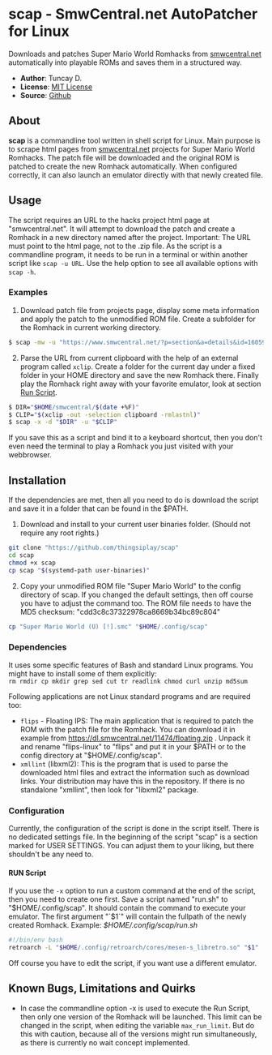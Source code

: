 # scap - SmwCentral.net AutoPatcher for Linux

Downloads and patches Super Mario World Romhacks from
[smwcentral.net](https://www.smwcentral.net/?p=section&s=smwhacks)
automatically into playable ROMs and saves them in a structured way. 

- **Author**: Tuncay D.
- **License**: [MIT License](LICENSE)
- **Source**: [Github](https://github.com/thingsiplay/scap) 

## About

**scap** is a commandline tool written in shell script for Linux.  Main purpose
is to scrape html pages from
[smwcentral.net](https://www.smwcentral.net/?p=section&s=smwhacks) projects for
Super Mario World Romhacks.  The patch file will be downloaded and the original
ROM is patched to create the new Romhack automatically.  When configured
correctly, it can also launch an emulator directly with that newly created
file.

## Usage

The script requires an URL to the hacks project html page at "smwcentral.net".
It will attempt to download the patch and create a Romhack in a new directory
named after the project.  Important: The URL must point to the html page, not
to the .zip file.  As the script is a commandline program, it needs to be run
in a terminal or within another script like `scap -u URL`. Use the help option
to see all available options with `scap -h`.

### Examples

1) Download patch file from projects page, display some meta information and
apply the patch to the unmodified ROM file.  Create a subfolder for the Romhack
in current working directory.

```bash
$ scap -mw -u "https://www.smwcentral.net/?p=section&a=details&id=16059"
```

2) Parse the URL from current clipboard with the help of an external program
called `xclip`.  Create a folder for the current day under a fixed folder in
your HOME directory and save the new Romhack there.  Finally play the Romhack
right away with your favorite emulator, look at section 
[Run Script](#run-script).
   
```bash
$ DIR="$HOME/smwcentral/$(date +%F)"
$ CLIP="$(xclip -out -selection clipboard -rmlastnl)"
$ scap -x -d "$DIR" -u "$CLIP"
```

If you save this as a script and bind it to a keyboard shortcut, then you don't
even need the terminal to play a Romhack you just visited with your webbrowser.

## Installation

If the dependencies are met, then all you need to do is download the script and
save it in a folder that can be found in the $PATH.

1) Download and install to your current user binaries folder. (Should not
require any root rights.)

```bash
git clone "https://github.com/thingsiplay/scap"
cd scap
chmod +x scap
cp scap "$(systemd-path user-binaries)"
```

2) Copy your unmodified ROM file "Super Mario World" to the config directory of
scap.  If you changed the default settings, then off course you have to adjust
the command too.  The ROM file needs to have the MD5 checksum:
"cdd3c8c37322978ca8669b34bc89c804"

```bash
cp "Super Mario World (U) [!].smc" "$HOME/.config/scap"
```

### Dependencies

It uses some specific features of Bash and standard Linux programs.  You might
have to install some of them explicitly:  
`rm rmdir cp mkdir grep sed cut tr readlink chmod curl unzip md5sum`

Following applications are not Linux standard programs and are required too:

- `flips` - Floating IPS: The main application that is required to patch the
  ROM with the patch file for the Romhack.  You can download it in example from
  https://dl.smwcentral.net/11474/floating.zip .  Unpack it and rename
  "flips-linux" to "flips" and put it in your $PATH or to the config directory
  at "$HOME/.config/scap".
- `xmllint` (libxml2): This is the program that is used to parse the
  downloaded html files and extract the information such as download links.
  Your distribution may have this in the repository.  If there is no standalone
  "xmllint", then look for "libxml2" package.

### Configuration

Currently, the configuration of the script is done in the script itself.  There
is no dedicated settings file.  In the beginning of the script "scap" is a
section marked for USER SETTINGS.  You can adjust them to your liking, but
there shouldn't be any need to. 

#### RUN Script 

If you use the `-x` option to run a custom command at the end of the script,
then you need to create one first.  Save a script named "run.sh" to
"$HOME/.config/scap".  It should contain the command to execute your emulator.
The first argument "`$1`" will contain the fullpath of the newly created Romhack.
Example: *$HOME/.config/scap/run.sh*

```bash
#!/bin/env bash
retroarch -L "$HOME/.config/retroarch/cores/mesen-s_libretro.so" "$1"
```

Off course you have to edit the script, if you want use a different emulator.

## Known Bugs, Limitations and Quirks

- In case the commandline option -x is used to execute the Run Script, then
  only one version of the Romhack will be launched.  This limit can be changed
  in the script, when editing the variable `max_run_limit`.  But do this with
  caution, because all of the versions might run simultaneously, as there is
  currently no wait concept implemented.

